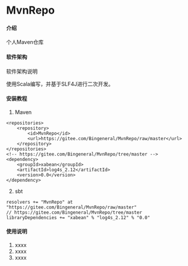 # MvnRepo

#### 介绍
个人Maven仓库

#### 软件架构
软件架构说明

使用Scala编写，并基于SLF4J进行二次开发。

#### 安装教程

1. Maven
```
<repositories>
    <repository>
        <id>MvnRepo</id>
        <url>https://gitee.com/Bingeneral/MvnRepo/raw/master</url>
    </repository>
</repositories>
<!-- https://gitee.com/Bingeneral/MvnRepo/tree/master -->
<dependency>
    <groupId>xabean</groupId>
    <artifactId>log4s_2.12</artifactId>
    <version>0.0</version>
</dependency>
```
2. sbt
```
resolvers += "MvnRepo" at "https://gitee.com/Bingeneral/MvnRepo/raw/master"
// https://gitee.com/Bingeneral/MvnRepo/tree/master
libraryDependencies += "xabean" % "log4s_2.12" % "0.0"
```

#### 使用说明

1. xxxx
2. xxxx
3. xxxx
